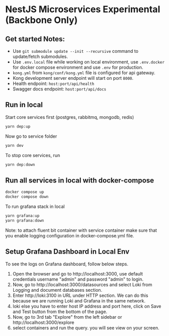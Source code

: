 # NestJS Microservices Experimental (Backbone Only)

## Get started Notes:

- Use `git submodule update --init --recursive` command to update/fetch submodules.
- Use `.env.local` file while working on local environment, use `.env.docker` for docker compose environment and use `.env` for production.
- `kong.yml` from `kong/conf/kong.yml` file is configured for api gateway.
- Kong development server endpoint will start on port `8000`.
- Health endpoint: `host:port/api/health`
- Swagger docs endpoint: `host:port/api/docs`

## Run in local

Start core services first (postgres, rabbitmq, mongodb, redis)

```bash
yarn dep:up
```

Now go to service folder

```bash
yarn dev
```

To stop core services, run

```bash
yarn dep:down
```

## Run all services in local with docker-compose

```bash
docker compose up
docker compose down
```

To run grafana stack in local

```bash
yarn grafana:up
yarn grafana:down
```

Note: to attach fluent bit container with service container make sure that you enable logging configuration in docker-compose.yml file.

## Setup Grafana Dashboard in Local Env

To see the logs on Grafana dashboard, follow below steps.

1. Open the browser and go to http://localhost:3000, use default credentials username "admin" and password "admin" to login.
2. Now, go to http://localhost:3000/datasources and select Loki from Logging and document databases section.
3. Enter http://loki:3100 in URL under HTTP section. We can do this because we are running Loki and Grafana in the same network.
4. loki else you have to enter host IP address and port here, click on Save and Test button from the bottom of the page.
5. Now, go to 3rd tab "Explore" from the left sidebar or http://localhost:3000/explore
6. select containers and run the query. you will see view on your screen.
